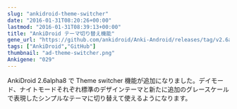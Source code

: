 ```yaml
---
slug: "ankidroid-theme-switcher"
date: "2016-01-31T08:20:26+00:00"
lastmod: "2016-01-31T08:39:13+00:00"
title: "AnkiDroid テーマ切り替え機能"
gene_url: "https://github.com/ankidroid/Anki-Android/releases/tag/v2.6alpha8"
tags: ["AnkiDroid","GitHub"]
thumbnail: "ad-theme-switcher.png"
Ankigene: "029"
---
```

AnkiDroid 2.6alpha8 で Theme switcher 機能が追加になりました。デイモード、ナイトモードそれぞれ標準のデザインテーマと新たに追加のグレースケールで表現したシンプルなテーマに切り替えて使えるようになります。

